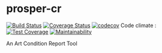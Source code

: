 # prosper-cr 

[![Build Status](https://travis-ci.org/ddesmarest/prosper-cr.svg?branch=master)](https://travis-ci.org/ddesmarest/prosper-cr)
[![Coverage Status](https://coveralls.io/repos/github/ddesmarest/prosper-cr/badge.svg?branch=master)](https://coveralls.io/github/ddesmarest/prosper-cr?branch=master)
[![codecov](https://codecov.io/gh/ddesmarest/prosper-cr/branch/master/graph/badge.svg)](https://codecov.io/gh/ddesmarest/prosper-cr)
 Code climate : [![Test Coverage](https://api.codeclimate.com/v1/badges/13ab1bd0eac8fd8e59ad/test_coverage)](https://codeclimate.com/github/ddesmarest/prosper-cr/test_coverage)
[![Maintainability](https://api.codeclimate.com/v1/badges/13ab1bd0eac8fd8e59ad/maintainability)](https://codeclimate.com/github/ddesmarest/prosper-cr/maintainability)

An Art Condition Report Tool

